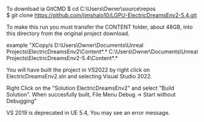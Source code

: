 To download ia GitCMD
$ cd C:\Users\Owner\source\repos\
$ git clone https://github.com/jimshalo10/LGPU-ElectricDreamsEnv2-5.4.git

To make this run you must transfer the CONTENT folder, about 48GB, into this directory from the original project download. 

example 
"XCopy/s D:\Users\Owner\Documents\Unreal Projects\ElectricDreamsEnv2\Content\*.* C:\Users\Owner\Documents\Unreal Projects\ElectricDreamsEnv2-5.4\Content\*.*

You will have built the project in VS2022 by right click on ElectricDreamsEnv2.sln and selecting Visual Studio 2022.

Right Click on the "Solution ElectricDreamsEnv2" and select "Build Solution".
When succesfully built, File Menu Debug -> Start without Debugging"


VS 2019 is deprecated in UE 5.4, You may see an error message.
